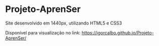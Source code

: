# Projeto-AprenSer

Site desenvolvido em 1440px, utilizando HTML5 e CSS3 

Disponível para visualização no link: https://igorcalbo.github.io/Projeto-AprenSer/
